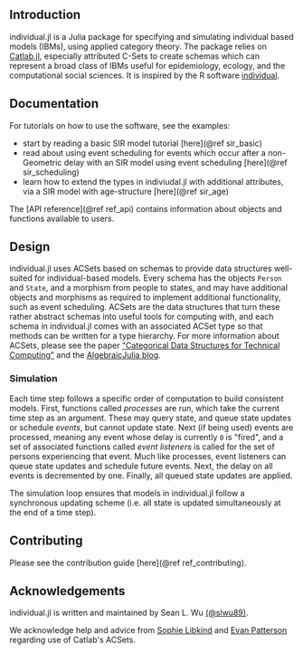 ## Introduction

individual.jl is a Julia package for specifying and simulating individual based models (IBMs), using applied category theory. The package relies on
[Catlab.jl](https://algebraicjulia.github.io/Catlab.jl/stable/), especially attributed C-Sets to
create schemas which can represent a broad class of IBMs useful for epidemiology, ecology, and the computational
social sciences. It is inspired by the R software [individual](https://mrc-ide.github.io/individual/).

## Documentation

For tutorials on how to use the software, see the examples:

- start by reading a basic SIR model tutorial [here](@ref sir_basic)
- read about using event scheduling for events which occur after a non-Geometric delay with an SIR model using event scheduling [here](@ref sir_scheduling)
- learn how to extend the types in indiviudal.jl with additional attributes, via a SIR model with age-structure [here](@ref sir_age)

The [API reference](@ref ref_api) contains information about objects and functions available to users.

## Design

individual.jl uses ACSets based on schemas to provide data structures well-suited for individual-based models. Every schema has the objects `Person` and `State`, and a morphism from people to states, and may have additional objects and morphisms as required to implement additional functionality, such as event scheduling. ACSets are the data structures that turn these rather abstract schemas into useful tools for computing with, and each schema in individual.jl comes with an associated ACSet type so that methods can be written for a type hierarchy. For more information about ACSets, please see the paper ["Categorical Data Structures for Technical Computing"](https://arxiv.org/abs/2106.04703) and the [AlgebraicJulia blog](https://www.algebraicjulia.org/blog).

### Simulation

Each time step follows a specific order of computation to build consistent models. First, functions called _processes_ are run, which take the current time step as an argument. These may query state, and queue state updates or schedule _events_, but cannot update state. Next (if being used) events are processed, meaning any event whose delay is currently `0` is "fired", and a set of associated functions called _event listeners_ is called for the set of persons experiencing that event. Much like processes, event listeners can queue state updates and schedule future events. Next, the delay on all events is decremented by one. Finally, all queued state updates are applied.

The simulation loop ensures that models in individual.jl follow a synchronous updating scheme (i.e. all state is updated simultaneously at the end of a time step).

## Contributing

Please see the contribution guide [here](@ref ref_contributing).

## Acknowledgements

individual.jl is written and maintained by Sean L. Wu [(@slwu89)](https://github.com/slwu89).

We acknowledge help and advice from [Sophie Libkind](http://slibkind.github.io/) and [Evan Patterson](https://www.epatters.org/) regarding use of Catlab's ACSets. 